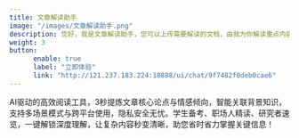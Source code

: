 ```yaml
---
title: 文章解读助手
image: "/images/文章解读助手.png"
description: 您好，我是文章解读助手，您可以上传需要解读的文档，由我为你解读重点内容。
weight: 3
button:
      enable: true
      label: "立即体验"
      link: "http://121.237.183.224:18888/ui/chat/9f7482f0deb0cae6"
---
```

AI驱动的高效阅读工具，3秒提炼文章核心论点与情感倾向，智能关联背景知识，支持多场景模式与跨平台使用，隐私安全无忧。学生备考、职场人精读、研究者速览，一键解锁深度理解，让复杂内容秒变清晰，助您省时省力掌握关键信息！
